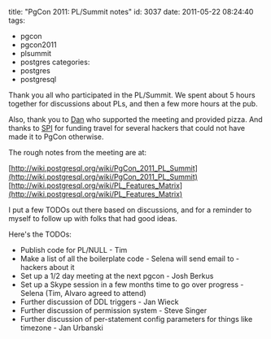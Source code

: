 title: "PgCon 2011: PL/Summit notes"
id: 3037
date: 2011-05-22 08:24:40
tags: 
- pgcon
- pgcon2011
- plsummit
- postgres
categories: 
- postgres
- postgresql

Thank you all who participated in the PL/Summit. We spent about 5 hours together for discussions about PLs, and then a few more hours at the pub.

Also, thank you to [Dan](http://langille.org) who supported the meeting and provided pizza. And thanks to [SPI](http://www.spi-inc.org/projects/postgresql/) for funding travel for several hackers that could not have made it to PgCon otherwise.

The rough notes from the meeting are at:

[http://wiki.postgresql.org/wiki/PgCon_2011_PL_Summit](http://wiki.postgresql.org/wiki/PgCon_2011_PL_Summit)
[http://wiki.postgresql.org/wiki/PL_Features_Matrix](http://wiki.postgresql.org/wiki/PL_Features_Matrix)

I put a few TODOs out there based on discussions, and for a reminder to myself to follow up with folks that had good ideas.

Here's the TODOs:
* Publish code for PL/NULL - Tim
* Make a list of all the boilerplate code - Selena will send email to -hackers about it
* Set up a 1/2 day meeting at the next pgcon - Josh Berkus
* Set up a Skype session in a few months time to go over progress - Selena (Tim, Alvaro agreed to attend)
* Further discussion of DDL triggers - Jan Wieck
* Further discussion of permission system - Steve Singer
* Further discussion of per-statement config parameters for things like timezone - Jan Urbanski
